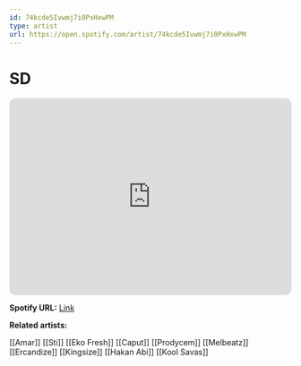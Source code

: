 ```yaml
---
id: 74kcde5Ivwmj7i0PxHxwPM
type: artist
url: https://open.spotify.com/artist/74kcde5Ivwmj7i0PxHxwPM
---
```

# SD

<iframe style="border-radius:12px" src="https://open.spotify.com/embed/artist/74kcde5Ivwmj7i0PxHxwPM" width="100%" height="352" frameBorder="0" allowfullscreen="" allow="autoplay; clipboard-write; encrypted-media; fullscreen; picture-in-picture" loading="lazy"></iframe>

**Spotify URL:** [Link](https://open.spotify.com/artist/74kcde5Ivwmj7i0PxHxwPM)

**Related artists:**

[[Amar]]
[[Sti]]
[[Eko Fresh]]
[[Caput]]
[[Prodycem]]
[[Melbeatz]]
[[Ercandize]]
[[Kingsize]]
[[Hakan Abi]]
[[Kool Savas]]
